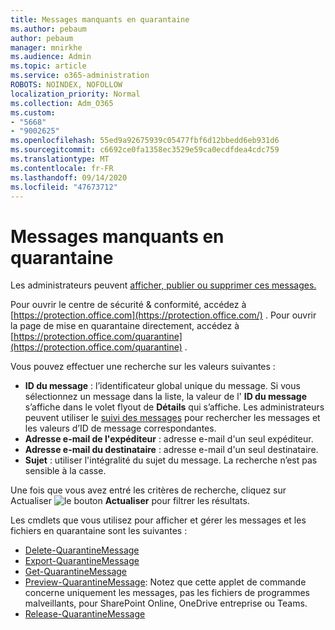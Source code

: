 ```yaml
---
title: Messages manquants en quarantaine
ms.author: pebaum
author: pebaum
manager: mnirkhe
ms.audience: Admin
ms.topic: article
ms.service: o365-administration
ROBOTS: NOINDEX, NOFOLLOW
localization_priority: Normal
ms.collection: Adm_O365
ms.custom:
- "5668"
- "9002625"
ms.openlocfilehash: 55ed9a92675939c05477fbf6d12bbedd6eb931d6
ms.sourcegitcommit: c6692ce0fa1358ec3529e59ca0ecdfdea4cdc759
ms.translationtype: MT
ms.contentlocale: fr-FR
ms.lasthandoff: 09/14/2020
ms.locfileid: "47673712"
---
```

# <a name="missing-emails-in-quarantine"></a>Messages manquants en quarantaine

Les administrateurs peuvent [afficher, publier ou supprimer ces messages.](https://docs.microsoft.com/microsoft-365/security/office-365-security/manage-quarantined-messages-and-files?view=o365-worldwide)

Pour ouvrir le centre de sécurité & conformité, accédez à [https://protection.office.com](https://protection.office.com/) . Pour ouvrir la page de mise en quarantaine directement, accédez à [https://protection.office.com/quarantine](https://protection.office.com/quarantine) .  

Vous pouvez effectuer une recherche sur les valeurs suivantes :  

- **ID du message** : l’identificateur global unique du message. Si vous sélectionnez un message dans la liste, la valeur de l'  **ID du message**  s’affiche dans le volet flyout de  **Détails**  qui s’affiche. Les administrateurs peuvent utiliser le [suivi des messages](https://docs.microsoft.com/microsoft-365/security/office-365-security/message-trace-scc?view=o365-worldwide) pour rechercher les messages et les valeurs d’ID de message correspondantes.
- **Adresse e-mail de l'expéditeur** : adresse e-mail d'un seul expéditeur.
- **Adresse e-mail du destinataire** : adresse e-mail d'un seul destinataire.
- **Sujet** : utiliser l'intégralité du sujet du message. La recherche n’est pas sensible à la casse.

Une fois que vous avez entré les critères de recherche, cliquez sur Actualiser ![ le bouton ](https://docs.microsoft.com/microsoft-365/media/scc-quarantine-refresh.png?view=o365-worldwide) **Actualiser** pour filtrer les résultats.  

Les cmdlets que vous utilisez pour afficher et gérer les messages et les fichiers en quarantaine sont les suivantes :
- [Delete-QuarantineMessage](https://docs.microsoft.com/powershell/module/exchange/delete-quarantinemessage)
- [Export-QuarantineMessage](https://docs.microsoft.com/powershell/module/exchange/export-quarantinemessage)
- [Get-QuarantineMessage](https://docs.microsoft.com/powershell/module/exchange/get-quarantinemessage)
- [Preview-QuarantineMessage](https://docs.microsoft.com/powershell/module/exchange/preview-quarantinemessage): Notez que cette applet de commande concerne uniquement les messages, pas les fichiers de programmes malveillants, pour SharePoint Online, OneDrive entreprise ou Teams.
- [Release-QuarantineMessage](https://docs.microsoft.com/powershell/module/exchange/release-quarantinemessage)